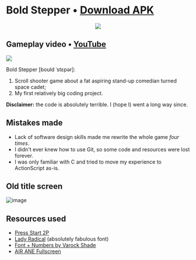 # Bold Stepper • [Download APK](https://github.com/uyouthe/boldstepper/raw/master/BoldStepper.apk)

<p align="center"><img src="https://user-images.githubusercontent.com/14220138/170758656-f663c58d-a9dc-4697-8a5a-e2a3d0cda181.png"></p>

## Gameplay video • [YouTube](https://www.youtube.com/watch?v=9Cnd-EhJdkw)

<a href="https://www.youtube.com/watch?v=9Cnd-EhJdkw" target="_blank"><img src="https://user-images.githubusercontent.com/14220138/170761507-100f98a0-3f06-4234-80d5-318f46d6a27d.png"></a>

Bold Stepper [boʊld ˈstɛpər]:
1. Scroll shooter game about a fat aspiring stand-up comedian turned space cadet;
2. My first relatively big coding project.

__Disclaimer:__ the code is absolutely terrible. I (hope I) went a long way since.

## Mistakes made
 - Lack of software design skills made me rewrite the whole game _four times_.
 - I didn't ever knew how to use Git, so some code and resources were lost forever.
 - I was only familiar with C and tried to move my experience to ActionScript as-is.

## Old title screen

![image](https://user-images.githubusercontent.com/14220138/170759178-a0780882-5578-4b77-9f59-5a5719897067.png)

## Resources used
 - [Press Start 2P](https://fonts.google.com/specimen/Press+Start+2P)
 - [Lady Radical](http://www.fontspace.com/chequered-ink/lady-radical) (absolutely fabulous font)
 - [Font + Numbers by Varock Shade](http://pixeljoint.com/pixelart/19816.htm)
 - [AIR ANE Fullscreen](https://github.com/mesmotronic/air-ane-fullscreen)
